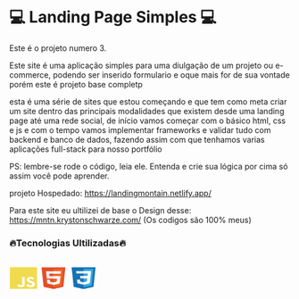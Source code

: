 # 💻 Landing Page Simples 💻

Este é o projeto numero 3.

Este site é uma aplicação simples para uma diulgação de um projeto ou e-commerce, podendo ser inserido formulario e oque mais for de sua vontade porém este é projeto base completp

esta é uma série de sites que estou começando e que tem como meta criar um site dentro das principais modalidades que existem desde uma landing page até uma rede social, de início vamos começar com o básico html, css e js e com o tempo vamos implementar frameworks e validar tudo com backend e banco de dados, fazendo assim com que tenhamos varias aplicações full-stack para nosso portfólio


PS: lembre-se rode o código, leia ele. Entenda e crie sua lógica por cima só assim você pode aprender.

projeto Hospedado: https://landingmontain.netlify.app/

Para este site eu ultilizei de base o Design desse: https://mntn.krystonschwarze.com/ (Os codigos são 100% meus)

 <h3>🔥Tecnologias Ultilizadas🔥</h3>
  
 <div style="display: inline_block"><br>
  <img align="center" alt="Rafa-Js" height="40" width="50" src="https://raw.githubusercontent.com/devicons/devicon/master/icons/javascript/javascript-plain.svg">   
  <img align="center" alt="Rafa-HTML" height="40" width="50" src="https://raw.githubusercontent.com/devicons/devicon/master/icons/html5/html5-original.svg">
  <img align="center" alt="Rafa-CSS" height="40" width="50" src="https://raw.githubusercontent.com/devicons/devicon/master/icons/css3/css3-original.svg">
